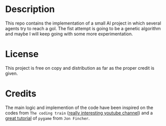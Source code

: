 # Description

This repo contains the implementation of a small AI project in which several agents try to reach a gol. The fist attempt is going to be a genetic algorithm and maybe I will keep going with some more experimentation.

# License

This project is free on copy and distribution as far as the proper credit is given.




# Credits

The main logic and implemention of the code have been inspired on the codes from `The coding train` ([really interesting youtube channel](https://www.youtube.com/channel/UCvjgXvBlbQiydffZU7m1_aw)) and a [great tutorial](https://realpython.com/pygame-a-primer/#basic-game-design) of `pygame` from `Jon Fincher`.